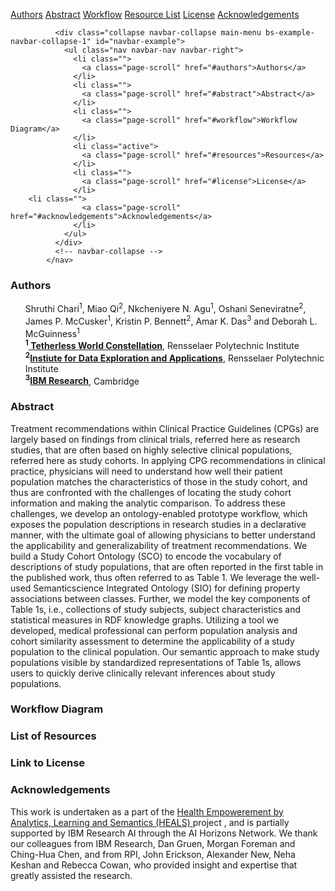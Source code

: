 [Authors](#authors) [Abstract](#abstract) [Workflow](#workflow) [Resource List](#resources) [License](#license) [Acknowledgements](#acknowledgements)
<div class="wrapper">
 <nav class="navbar navbar-default">

              <div class="collapse navbar-collapse main-menu bs-example-navbar-collapse-1" id="navbar-example">
                <ul class="nav navbar-nav navbar-right">
                  <li class="">
                    <a class="page-scroll" href="#authors">Authors</a>
                  </li>
                  <li class="">
                    <a class="page-scroll" href="#abstract">Abstract</a>
                  </li>
                  <li class="">
                    <a class="page-scroll" href="#workflow">Workflow Diagram</a>
                  </li>
                  <li class="active">
                    <a class="page-scroll" href="#resources">Resources</a>
                  </li>
                  <li class="">
                    <a class="page-scroll" href="#license">License</a>
                  </li>
		<li class="">
                    <a class="page-scroll" href="#acknowledgements">Acknowledgements</a>
                  </li>
                </ul>
              </div>
              <!-- navbar-collapse -->
            </nav>
</div>

<article class="mb-5" id="authors">
<content>
<h3>Authors</h3>
 <ul>
 Shruthi Chari<sup>1</sup>, Miao Qi<sup>2</sup>, Nkcheniyere N. Agu<sup>1</sup>, Oshani Seneviratne<sup>2</sup>, James P. McCusker<sup>1</sup>, Kristin P. Bennett<sup>2</sup>, Amar K. Das<sup>3</sup> and Deborah L. McGuinness<sup>1</sup>
  <br>
 <strong><sup>1</sup><a href="https://tw.rpi.edu/"> Tetherless World Constellation</a></strong>, Rensselaer Polytechnic Institute
 <br>
 <strong><sup>2</sup><a href="https://idea.rpi.edu/">Instiute for Data Exploration and Applications</a></strong>, Rensselaer Polytechnic Institute
 <br>
 <strong><sup>3</sup><a href="http://www.research.ibm.com/">IBM Research</a></strong>, Cambridge
 </ul>
 </content>
 
<article class="mb-5" id="abstract">
<content>
<h3>Abstract</h3>
 <p>Treatment recommendations within Clinical Practice Guidelines (CPGs) are largely based on findings from clinical trials, referred here as research studies, that are often based on highly selective clinical populations, referred here as study cohorts. In applying CPG recommendations in clinical practice, physicians will need to understand how well their patient population matches the characteristics of those in the study cohort, and thus are confronted with the challenges of locating the study cohort information and making the analytic comparison. To address these challenges, we develop an ontology-enabled prototype workflow, which exposes the population descriptions in research studies in a declarative manner, with the ultimate goal of allowing physicians to better understand the applicability and generalizability of treatment recommendations. We build a Study Cohort Ontology (SCO) to encode the vocabulary of descriptions of study populations, that are often reported in the first table in the published work, thus often referred to as Table 1. We leverage the well-used Semanticscience Integrated Ontology (SIO) for defining property associations between classes. Further, we model the key components of Table 1s, i.e., collections of study subjects, subject characteristics and statistical measures in RDF knowledge graphs. Utilizing a tool we developed, medical professional can perform population analysis and cohort similarity assessment to determine the applicability of a study population to the clinical population. Our semantic approach to make study populations visible by standardized representations of Table 1s, allows users to quickly derive clinically relevant inferences about study populations.</p>
<ul>
  
 </ul>
 </content>
 
 
<article class="mb-5" id="workflow">
<content>
<h3>Workflow Diagram</h3>
<ul>
  
 </ul>
 </content>
 
  
<article class="mb-5" id="resources">
<content>
<h3>List of Resources </h3>
<ul>
  
 </ul>
 </content>
 
 <article class="mb-5" id="license">
<content>
<h3>Link to License </h3>
<ul>
 
  </ul>
 </content>
 
 <article class="mb-5" id="acknowledgements">
<content>
 <h3>Acknowledgements</h3>
 <p>This work is undertaken as a part of the <a href="https://science.rpi.edu/biology/news/ibm-and-rensselaer-team-research-chronic-diseases-cognitive-computing"> Health Empowerement by Analytics, Learning and Semantics (HEALS) </a> project , and is  partially supported by IBM Research AI through the AI Horizons Network. We thank our colleagues from IBM Research, Dan Gruen, Morgan Foreman and Ching-Hua Chen, and from RPI, John Erickson, Alexander New, Neha Keshan and Rebecca Cowan, who provided insight and expertise that greatly assisted the research.</p>
<ul>
    
  
 </ul>
 </content>


